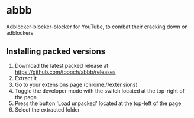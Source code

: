 # abbb
Adblocker-blocker-blocker for YouTube, to combat their cracking down on adblockers

## Installing packed versions
1. Download the latest packed release at https://github.com/toooch/abbb/releases
2. Extract it
3. Go to your extensions page (chrome://extensions)
4. Toggle the developer mode with the switch located at the top-right of the page
5. Press the button 'Load unpacked' located at the top-left of the page
6. Select the extracted folder
